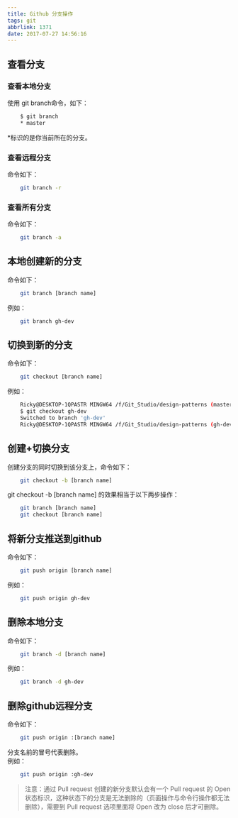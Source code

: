 ```yaml
---
title: Github 分支操作
tags: git
abbrlink: 1371
date: 2017-07-27 14:56:16
---
```


## 查看分支
### 查看本地分支
使用 git branch命令，如下：
```bash
    $ git branch
    * master
```
\*标识的是你当前所在的分支。
### 查看远程分支
命令如下：
```bash
    git branch -r
```
### 查看所有分支
命令如下：    
```bash
    git branch -a
```

<!-- more -->

## 本地创建新的分支
命令如下：
```bash
    git branch [branch name]
```
例如：
```bash
    git branch gh-dev
```

## 切换到新的分支
命令如下：
```bash
    git checkout [branch name]
```
例如：
```bash
    Ricky@DESKTOP-1QPASTR MINGW64 /f/Git_Studio/design-patterns (master)
    $ git checkout gh-dev
    Switched to branch 'gh-dev'    
    Ricky@DESKTOP-1QPASTR MINGW64 /f/Git_Studio/design-patterns (gh-dev)
```

## 创建+切换分支
创建分支的同时切换到该分支上，命令如下：    
```bash
    git checkout -b [branch name]
```
git checkout -b [branch name] 的效果相当于以下两步操作：
```bash
    git branch [branch name]
    git checkout [branch name]
```

## 将新分支推送到github
命令如下：
```bash
    git push origin [branch name]
```
例如：
```bash
    git push origin gh-dev
```

## 删除本地分支
命令如下：
```bash
    git branch -d [branch name]
```
例如：
```bash
    git branch -d gh-dev
```

## 删除github远程分支
命令如下：
```bash
    git push origin :[branch name]
```
分支名前的冒号代表删除。   
例如：
```bash
    git push origin :gh-dev
```
>注意：通过 Pull request 创建的新分支默认会有一个 Pull request 的 Open 状态标识，这种状态下的分支是无法删除的（页面操作与命令行操作都无法删除），需要到 Pull request 选项里面将 Open 改为 close 后才可删除。
